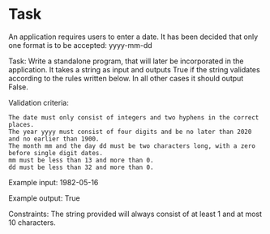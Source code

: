 # Task
An application requires users to enter a date. It has been decided that only one format is to be accepted: yyyy-mm-dd

Task:
Write a standalone program, that will later be incorporated in the application. It takes a string as input and outputs True if the string validates according to the rules written below. In all other cases it should output False.

Validation criteria:

    The date must only consist of integers and two hyphens in the correct places.
    The year yyyy must consist of four digits and be no later than 2020 and no earlier than 1900.
    The month mm and the day dd must be two characters long, with a zero before single digit dates.
    mm must be less than 13 and more than 0.
    dd must be less than 32 and more than 0.

Example input:
1982-05-16

Example output:
True

Constraints:
The string provided will always consist of at least 1 and at most 10 characters.
